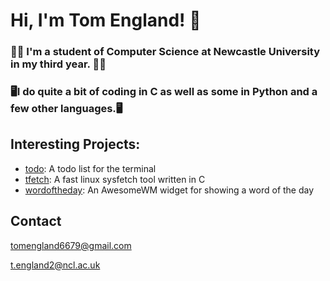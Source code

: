 # Hi, I'm Tom England! 👋

### 👨‍🎓 I'm a student of Computer Science at Newcastle University in my third year. 👨‍🎓

### 🖥I do quite a bit of coding in C as well as some in Python and a few other languages.🖥


## Interesting Projects:
- [todo](https://github.com/Tom-England/todo): A todo list for the terminal
- [tfetch](https://github.com/Tom-England/tfetch): A fast linux sysfetch tool written in C
- [wordoftheday](https://github.com/Tom-England/wordoftheday): An AwesomeWM widget for showing a word of the day


## Contact
tomengland6679@gmail.com

t.england2@ncl.ac.uk
